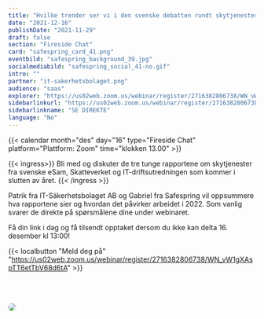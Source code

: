 ```yaml
---
title: "Hvilke trender ser vi i den svenske debatten rundt skytjenester?"
date: "2021-12-16"
publishDate: "2021-11-29"
draft: false
section: "Fireside Chat"
card: "safespring_card_41.png"
eventbild: "safespring_background_39.jpg"
socialmediabild: "safespring_social_41-no.gif"
intro: ""
partner: "it-sakerhetsbolaget.png"
audience: "saas"
explorer: "https://us02web.zoom.us/webinar/register/2716382806738/WN_vW1gXAspTT6etTbV68d6tA"
sidebarlinkurl: "https://us02web.zoom.us/webinar/register/2716382806738/WN_vW1gXAspTT6etTbV68d6tA"
sidebarlinkname: "SE DIREKTE"
language: "No"
---
```


{{< calendar month="des" day="16" type="Fireside Chat" platform="Plattform: Zoom" time="klokken 13.00" >}}

{{< ingress>}}
Bli med og diskuter de tre tunge rapportene om skytjenester fra svenske eSam, Skatteverket og IT-driftsutredningen som kommer i slutten av året.
{{< /ingress >}}

Patrik fra IT-Säkerhetsbolaget AB og Gabriel fra Safespring vil oppsummere hva rapportene sier og hvordan det påvirker arbeidet i 2022. Som vanlig svarer de direkte på spørsmålene dine under webinaret.

Få din link i dag og få tilsendt opptaket dersom du ikke kan delta 16. desember kl 13:00!

{{< localbutton "Meld deg på" "https://us02web.zoom.us/webinar/register/2716382806738/WN_vW1gXAspTT6etTbV68d6tA" >}}

<a href="https://www.safespring.com/webinar/forth-fireside-chat-it-sakerhetsbolaget/"><img style="max-width: 90%; margin: 10% 0; border-radius: 10px;cursor: pointer;" src="/img/event/socialmedia/safespring_social_41-no.gif"></img></a>
